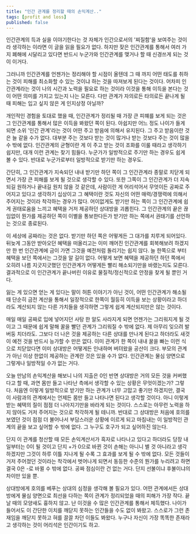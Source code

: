 ```yaml
---
title: "인간 관계를 정리할 때의 손익계산.."
tags: [profit and loss]
published: false
---
```


인간관계의 득과 실을 이야기한다는 것 자체가 인간으로서의 '찌질함'을 보여주는 것이라 생각하는 이라면 이 글을 읽을 필요가 없다. 하지만 잦은 인간관계를 통해서 여러 가지 폐해에 시달리고 있다면 반드시 누군가와 인간관계를 맺거나 할 때 신경쓰게 되는 것이 이거다. 

그러니까 인간관계를 언젠가는 정리해야 할 시점이 올텐데 그 때 까지 어떤 태도를 취하는 것이 피해를 최소화할 수 있는 것이냐 하는 것을 따져보게 된다는 것이다. 어차피 인간관계라는 것이 나의 시간과 노력을 필요로 하는 것이라 이것을 통해 이득을 본다는 것이 어떤 의미를 가지고 있는지 나는 모른다. 다만 관계가 자의로든 타의로든 끝나게 될 때 피해는 입고 싶지 않은 게 인지상정 아닐까?

개인적인 경험을 토대로 했을 때, 인간관계가 정리될 때 가장 큰 피햬를 보게 되는 것은 그 인간관계를 통해서 많은 이득을 봐왔던 쪽이 된다. 아쉽지만 어느 정도 나이가 들게 되면 소위 '인간 관계'라는 것이 어떤 주고 받음에 의해서 유지된다. 그 주고 받음이란 것은 늘 같을 수가 없다. 대부분 주는 것보다 받는 것이 많거나 받는 것보다 주는 것이 많을 수 밖에 없다. 인간관계의 균형이란 게 이 주고 받는 것이 조화를 이룰 때라고 생각하기 쉽지만, 대개 이런 관계는 찾기 힘들다. 누군가가 일방적으로 주기만 하는 경우도 쉽게 볼 수 있다. 반대로 누군가로부터 일방적으로 받기만 하는 경우도.

간단히, 그 인간관계가 지속되던 내내 받기만 하던 쪽이 그 인간관계라 종말로 치닫게 되면서 가장 큰 피해를 보게 될 것으로 생각할 수 있다. 또한 그쪽이 그 인간관계가 더 지속되길 원하거나 끝내길 원치 않을 것 같은데, 사람이란 게 어리석어서 무엇이든 공짜로 주어지고 있다고 생각하기 십상이고 그 혜택이란 것도 자신의 어떤 매력/경쟁력에 의해서 주어지는 것이라 착각하는 경우가 많다. 어이없게도 받기만 하는 쪽이 그 인간관계에 쉽게 권태로움을 느끼고 혜택을 거저 제공하던 상대방을 괴롭힌다. 그 인간관계의 끝은 끊임없이 뭔가를 제공하던 쪽이 이별을 통보한다든가 받기만 하는 쪽에서 권태기를 선언하는 것으로 종료된다. 

이 세상에 공짜라는 것은 없다. 받기만 하던 쪽은 어떻게든 그 대가를 치루게 되어있다. 뒤늦게 그동안 받아오던 혜택을 떠올리고는 이미 깨어진 인간관계를 회복해보려 하겠지만 한 번 인간관계에 금이 가면 그것을 예전처럼 돌리기는 쉽지 않다. 늘 한쪽으로 부터 혜택을 보던 쪽에서는 그것을 알 길이 없다. 어떻게 보면 혜택을 제공하던 하던 쪽에서 오히려 나름 지긋지긋했던 인간관계가 어떻게든 빨리 해소되기만을 바랬는지도 모른다. 결과적으로 이 인간관계가 끝나버린 이유로 물질적/정신적으로 안정을 찾게 될 뿐인 거다.

잃는 게 있으면 얻는 게 있다는 말이 허튼 이야기가 아닌 것이, 어떤 인간관계가 해소될 때 단순히 금전 계산을 통해서 일장적으로 한쪽이 월등히 이득을 보는 상황이라고 하더라도 계산되지 않는 다른 가치들을 생각하면 그렇게 쉽게 계산되지만은 않는 것이다. 

매일 매일 공짜로 입에 넣어지던 사탕 한 알도 사라지게 되면 언젠가는 그리워지게 될 것이고 그 때문에 쉽게 말해 꿀을 빨던 관계가 그리워질 수 밖에 없다. 제 아무리 잊으려 발버둥 치더라도. 그보다 더 나은 것을 제공하는 다른 상대를 만나게 된다고 하더라도 새것이 예전 것을 반드시 능가할 수 만은 없다. 이미 관계가 한 쪽이 내내 꿀을 빠는 이런 식으로 치닫았다면 이미 상대방은 어떻게든 인내하며 버텨왔을 공산이 크다. 부모의 관계가 아닌 이상 한없이 제공하는 관계란 것은 있을 수가 없다. 인간관계는 물심 양면으로 그렇게나 일방적일 수가 없는 거다. 

오늘 만남의 손익계산을 해보니 나의 지출은 0인 반면 상대방은 거의 모든 것을 커버했다고 할 때, 과연 몸만 들고 나타난 측에서 생각할 수 있는 상황은 무엇이겠는가? 그렇다. 처음엔 이렇게 일방적으로 받기만 하는 관계가 너무 고맙고 좋기만 하겠지만, 결국 이 사람과의 관계에서는 언제든 몸만 들고 나타나면 된다고 생각할 것이다. 아니 이렇게 받는 혜택의 질이 점점 더 나아지기만을 바라게 되는 것이다. 스스로는 아무런 노력을 하지 않아도 거저 주어지는 것으로 착각하게 될 테니까. 반대로 그 상대방은 처음에 호의를 보였던 것이 점점 더 불어나서 부담스러운 상황에 이르게 되고 마침내는 이 일방적인 관계의 끝을 보고 싶어할 수 밖에 없다. 그 누구도 호구가 되고 싶어하진 않는다.

단지 이 관계를 청산할 때 모든 손익계산서가 흑자로 나타나고 있다고 하더라도 당장 내일부터는 0이 될 것이고 단지 +가 0으로 바뀐 것이 손해는 아니니 별 것 아니라고 생각하겠지만 그것이 하루 이틀 지나게 될 수록 그 효과를 보게 될 수 밖에 없다. 모든 것들이 거저 주어졌던 것이라는 착각에서 벗어나게 되면서 동등한 수준의 뭔가를 누리려고 하면 결국 0은 -로 바뀔 수 밖에 없다. 공짜 점심이란 건 없는 거다. 단지 선불이냐 후불이냐의 차이만 있을 뿐.

상대방에게 호의를 베푸는 상대의 심정을 생각해 볼 필요가 있다. 어떤 관계에서든 상대방에게 물심 양면으로 최선을 다하는 쪽이 관계가 정리되었을 때의 피해가 가장 작다. 끝날 때의 모양새도 흉하지 않고. 난 이것을 수 많은 인간관계를 통해서 체득했다. 나이가 들어서도 이 간단한 이치를 깨닫지 못하는 인간들을 수도 없이 봐왔고. 스스로가 그런 존재임을 깨닫지 못하고 혀를 끌끌 차던 이들도 봐왔다. 누구나 자신이 가장 똑똑한 존재라고 생각하는 것이 어리석은 인간이기도 하고.
